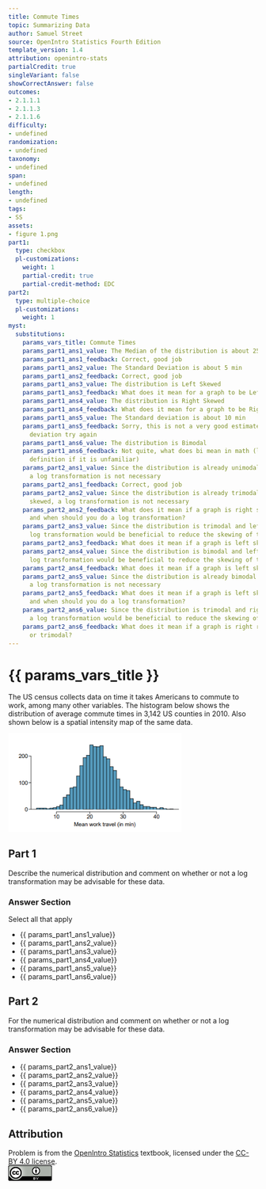```yaml
---
title: Commute Times
topic: Summarizing Data
author: Samuel Street
source: OpenIntro Statistics Fourth Edition
template_version: 1.4
attribution: openintro-stats
partialCredit: true
singleVariant: false
showCorrectAnswer: false
outcomes:
- 2.1.1.1
- 2.1.1.3
- 2.1.1.6
difficulty:
- undefined
randomization:
- undefined
taxonomy:
- undefined
span:
- undefined
length:
- undefined
tags:
- SS
assets:
- figure 1.png
part1:
  type: checkbox
  pl-customizations:
    weight: 1
    partial-credit: true
    partial-credit-method: EDC
part2:
  type: multiple-choice
  pl-customizations:
    weight: 1
myst:
  substitutions:
    params_vars_title: Commute Times
    params_part1_ans1_value: The Median of the distribution is about 25 min
    params_part1_ans1_feedback: Correct, good job
    params_part1_ans2_value: The Standard Deviation is about 5 min
    params_part1_ans2_feedback: Correct, good job
    params_part1_ans3_value: The distribution is Left Skewed
    params_part1_ans3_feedback: What does it mean for a graph to be Left Skewed?
    params_part1_ans4_value: The distribution is Right Skewed
    params_part1_ans4_feedback: What does it mean for a graph to be Right Skewed?
    params_part1_ans5_value: The Standard deviation is about 10 min
    params_part1_ans5_feedback: Sorry, this is not a very good estimate of the standard
      deviation try again
    params_part1_ans6_value: The distribution is Bimodal
    params_part1_ans6_feedback: Not quite, what does bi mean in math (look up the
      definition if it is unfamiliar)
    params_part2_ans1_value: Since the distribution is already unimodal and symmetric,
      a log transformation is not necessary
    params_part2_ans1_feedback: Correct, good job
    params_part2_ans2_value: Since the distribution is already trimodal and right
      skewed, a log transformation is not necessary
    params_part2_ans2_feedback: What does it mean if a graph is right skewed, trimodal,
      and when should you do a log transformation?
    params_part2_ans3_value: Since the distribution is trimodal and left skewed, a
      log transformation would be beneficial to reduce the skewing of the data
    params_part2_ans3_feedback: What does it mean if a graph is left skewed or trimodal?
    params_part2_ans4_value: Since the distribution is bimodal and left skewed, a
      log transformation would be beneficial to reduce the skewing of the data
    params_part2_ans4_feedback: What does it mean if a graph is left skewed or bimodal?
    params_part2_ans5_value: Since the distribution is already bimodal and left skewed,
      a log transformation is not necessary
    params_part2_ans5_feedback: What does it mean if a graph is left skewed, bimodal,
      and when should you do a log transformation?
    params_part2_ans6_value: Since the distribution is trimodal and right skewed,
      a log transformation would be beneficial to reduce the skewing of the data
    params_part2_ans6_feedback: What does it mean if a graph is right right skewed
      or trimodal?
---
```

# {{ params_vars_title }}
The US census collects data on time it takes Americans to commute to work, among many other variables.
The histogram below shows the distribution of average commute times in 3,142 US counties in 2010.
Also shown below is a spatial intensity map of the same data.

<img src= "figure 1.png" width="350">

## Part 1

Describe the numerical distribution and comment on whether or not a log transformation may be advisable for these data.

### Answer Section

Select all that apply

- {{ params_part1_ans1_value}}
- {{ params_part1_ans2_value}}
- {{ params_part1_ans3_value}}
- {{ params_part1_ans4_value}}
- {{ params_part1_ans5_value}}
- {{ params_part1_ans6_value}}

## Part 2

For the numerical distribution and comment on whether or not a log transformation may be advisable for these data.

### Answer Section

- {{ params_part2_ans1_value}}
- {{ params_part2_ans2_value}}
- {{ params_part2_ans3_value}}
- {{ params_part2_ans4_value}}
- {{ params_part2_ans5_value}}
- {{ params_part2_ans6_value}}

## Attribution

Problem is from the [OpenIntro Statistics](https://openintro.org/book/os/) textbook, licensed under the [CC-BY 4.0 license](https://creativecommons.org/licenses/by/4.0/).<br>![Image representing the Creative Commons 4.0 BY license.](https://raw.githubusercontent.com/firasm/bits/master/by.png)